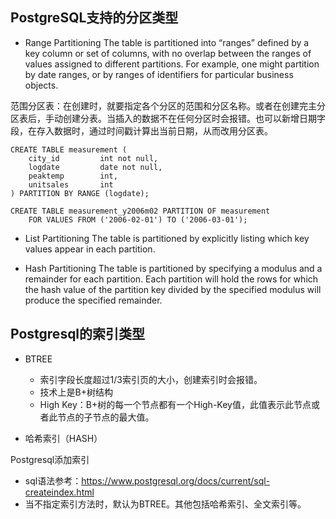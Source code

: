 ## PostgreSQL支持的分区类型	

- Range Partitioning
  The table is partitioned into “ranges” defined by a key column or set of columns, with no overlap between the ranges of values assigned to different partitions. For example, one might partition by date ranges, or by ranges of identifiers for particular business objects.

范围分区表：在创建时，就要指定各个分区的范围和分区名称。或者在创建完主分区表后，手动创建分表。当插入的数据不在任何分区时会报错。也可以新增日期字段，在存入数据时，通过时间戳计算出当前日期，从而改用分区表。

```
CREATE TABLE measurement (
    city_id         int not null,
    logdate         date not null,
    peaktemp        int,
    unitsales       int
) PARTITION BY RANGE (logdate);
```

```
CREATE TABLE measurement_y2006m02 PARTITION OF measurement
    FOR VALUES FROM ('2006-02-01') TO ('2006-03-01');
```

- List Partitioning
  The table is partitioned by explicitly listing which key values appear in each partition.

- Hash Partitioning
  The table is partitioned by specifying a modulus and a remainder for each partition. Each partition will hold the rows for which the hash value of the partition key divided by the specified modulus will produce the specified remainder.

## Postgresql的索引类型

- BTREE

  - 索引字段长度超过1/3索引页的大小，创建索引时会报错。
  - 技术上是B+树结构
  - High Key：B+树的每一个节点都有一个High-Key值，此值表示此节点或者此节点的子节点的最大值。

- 哈希索引（HASH）

Postgresql添加索引

  - sql语法参考：https://www.postgresql.org/docs/current/sql-createindex.html
  - 当不指定索引方法时，默认为BTREE。其他包括哈希索引、全文索引等。